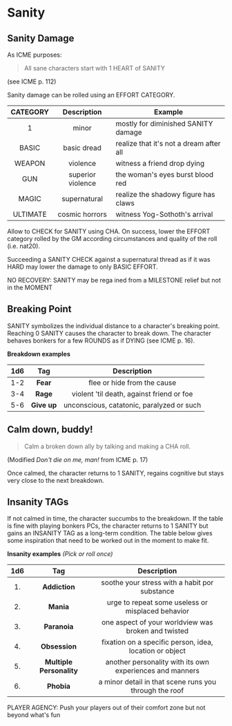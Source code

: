 # Sanity

## Sanity Damage

As ICME purposes:

> All sane characters start with 1 HEART of SANITY

(see ICME p. 112)

Sanity damage can be rolled using an EFFORT CATEGORY. 

| CATEGORY  | Description           | Example |
|:---------:|:---------------------:|---------|
| 1         | minor                 | mostly for diminished SANITY damage |
| BASIC     | basic dread           | realize that it's not a dream after all |
| WEAPON    | violence              | witness a friend drop dying |
| GUN       | superior violence     | the woman's eyes burst blood red |
| MAGIC     | supernatural          | realize the shadowy figure has claws |
| ULTIMATE  | cosmic horrors        | witness Yog-Sothoth's arrival |

Allow to CHECK for SANITY using CHA. On success, lower the EFFORT category rolled by the GM according circumstances and quality of the roll (i.e. nat20).

Succeeding a SANITY CHECK against a supernatural thread as if it was HARD may lower the damage to only BASIC EFFORT.

NO RECOVERY: SANITY may be rega ined
from a MILESTONE relief but not in the MOMENT


## Breaking Point

SANITY symbolizes the individual distance to a character's breaking point. Reaching 0 SANITY causes the character to break down. The character behaves bonkers for a few ROUNDS as if DYING (see ICME p. 16).

**Breakdown examples**

| 1d6 | Tag         |Description                                 |
|:---:|:-----------:|:------------------------------------------:|
| 1-2 | **Fear**    | flee or hide from the cause                |
| 3-4 | **Rage**    | violent 'til death, against friend or foe  |
| 5-6 | **Give up** | unconscious, catatonic, paralyzed or such  |


## Calm down, buddy!

> Calm a broken down ally by talking and making a CHA roll.

(Modified *Don't die on me, man!* from ICME p. 17)

Once calmed, the character returns to 1 SANITY, regains cognitive but stays very close to the next breakdown.


## Insanity TAGs

If not calmed in time, the character succumbs to the breakdown. If the table is fine with playing bonkers PCs, the character returns to 1 SANITY but gains an INSANITY TAG as a long-term condition. The table below gives some inspiration that need to be worked out in the moment to make fit.

**Insanity examples** _(Pick or roll once)_

| 1d6 | Tag                       | Description                                               |
|:---:|:-------------------------:|:---------------------------------------------------------:|
| 1.  | **Addiction**             | soothe your stress with a habit por substance             |
| 2.  | **Mania**                 | urge to repeat some useless or misplaced behavior         |
| 3.  | **Paranoia**              | one aspect of your worldview was broken and twisted       |
| 4.  | **Obsession**             | fixation on a specific person, idea, location or object   |
| 5.  | **Multiple Personality**  | another personality with its own experiences and manners  |
| 6.  | **Phobia**                | a minor detail in that scene runs you through the roof    |

PLAYER AGENCY: Push your players out of their comfort zone but not beyond what's fun
